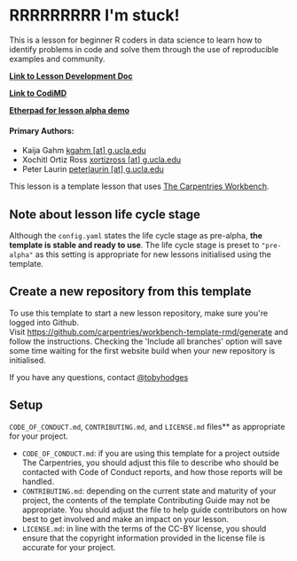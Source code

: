 # RRRRRRRRR I'm stuck!

This is a lesson for beginner R coders in data science to learn how to identify problems in code and solve them through the use of reproducible examples and community. 

[**Link to Lesson Development Doc**](https://docs.google.com/document/d/1CkcEyFjr3u1JTos1w9lO0XYcgTJ9wRE6m6LhlwDh1dA/edit#heading=h.awmdspank0xf)

[**Link to CodiMD**](https://codimd.carpentries.org/ElXZ2pJjTDGZsJjgvYs_Ig?both#Assessments%E2%80%93Notes-amp-discussion)

[**Etherpad for lesson alpha demo**](https://pad.carpentries.org/2024-08-12_reprex_alpha)

#### Primary Authors:

- Kaija Gahm [kgahm [at] g.ucla.edu](kgahm@g.ucla.edu)
- Xochitl Ortiz Ross [xortizross [at] g.ucla.edu](xortizross@g.ucla.edu)
- Peter Laurin [peterlaurin [at] g.ucla.edu](peterlaurin@g.ucla.edu)

This lesson is a template lesson that uses [The Carpentries Workbench][workbench].

## Note about lesson life cycle stage
Although the `config.yaml` states the life cycle stage as pre-alpha, **the template is stable and ready to use**. The life cycle stage is preset to `"pre-alpha"` as this setting is appropriate for new lessons initialised using the template.

## Create a new repository from this template

To use this template to start a new lesson repository, 
make sure you're logged into Github.   
Visit https://github.com/carpentries/workbench-template-rmd/generate
and follow the instructions.
Checking the 'Include all branches' option will save some time waiting for the first website build
when your new repository is initialised.

If you have any questions, contact [@tobyhodges](https://github.com/tobyhodges)

## Setup
   `CODE_OF_CONDUCT.md`, `CONTRIBUTING.md`, and `LICENSE.md` files**
   as appropriate for your project.
   -  `CODE_OF_CONDUCT.md`: 
      if you are using this template for a project outside The Carpentries,
      you should adjust this file to describe 
      who should be contacted with Code of Conduct reports,
      and how those reports will be handled.
   -  `CONTRIBUTING.md`:
      depending on the current state and maturity of your project,
      the contents of the template Contributing Guide may not be appropriate.
      You should adjust the file to help guide contributors on how best
      to get involved and make an impact on your lesson.
   -  `LICENSE.md`:
      in line with the terms of the CC-BY license,
      you should ensure that the copyright information 
      provided in the license file is accurate for your project.

[workbench]: https://carpentries.github.io/sandpaper-docs/

